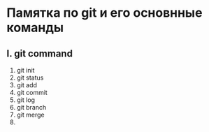 # Памятка по git и его основнные команды

## I. git command
1. git init
2. git status
3. git add
4. git commit
5. git log
6. git branch
7. git merge
8. 